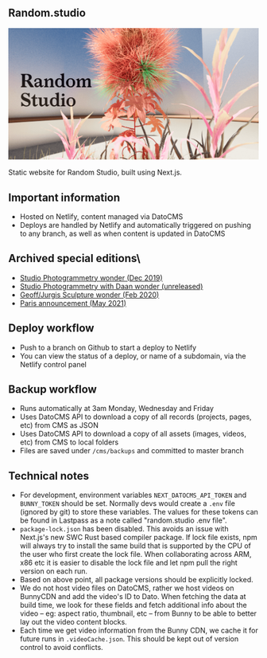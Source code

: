 ## Random.studio

[![The Random Studio logo](https://github.com/RandomStudio/random-studio/blob/master/public/og-image.png?raw=true)](https://random.studio/)

Static website for Random Studio, built using Next.js.

## Important information

- Hosted on Netlify, content managed via DatoCMS
- Deploys are handled by Netlify and automatically triggered on pushing to any branch, as well as when content is updated in DatoCMS

## Archived special editions\

- [Studio Photogrammetry wonder (Dec 2019)](https://archive-studio-wonder--sage-melomakarona-00e1a3.netlify.app/)
- [Studio Photogrammetry with Daan wonder (unreleased)](https://archive-studio-with-daan-wonder--sage-melomakarona-00e1a3.netlify.app/)
- [Geoff/Jurgis Sculpture wonder (Feb 2020)](https://archive-sculpture--sage-melomakarona-00e1a3.netlify.app/)
- [Paris announcement (May 2021)](https://archive-paris-announcement--sage-melomakarona-00e1a3.netlify.app/)

## Deploy workflow
- Push to a branch on Github to start a deploy to Netlify
- You can view the status of a deploy, or name of a subdomain, via the Netlify control panel

## Backup workflow
- Runs automatically at 3am Monday, Wednesday and Friday
- Uses DatoCMS API to download a copy of all records (projects, pages, etc) from CMS as JSON
- Uses DatoCMS API to download a copy of all assets (images, videos, etc) from CMS to local folders
- Files are saved under `/cms/backups` and committed to master branch

## Technical notes
- For development, environment variables `NEXT_DATOCMS_API_TOKEN` and `BUNNY_TOKEN` should be set. Normally devs would create a `.env` file (ignored by git) to store these variables. The values for these tokens can be found in Lastpass as a note called "random.studio .env file".
-  `package-lock.json` has been disabled. This avoids an issue with Next.js's new SWC Rust based compiler package. If lock file exists, npm will always try to install the same build that is supported by the CPU of the user who first create the lock file. When collaborating across ARM, x86 etc it is easier to disable the lock file and let npm pull the right version on each run.
-  Based on above point, all package versions should be explicitly locked.
-  We do not host video files on DatoCMS, rather we host videos on BunnyCDN and add the video's ID to Dato. When fetching the data at build time, we look for these fields and fetch additional info about the video – eg: aspect ratio, thumbnail, etc – from Bunny to be able to better lay out the video content blocks.
-  Each time we get video information from the Bunny CDN, we cache it for future runs in `.videoCache.json`. This should be kept out of version control to avoid conflicts.
